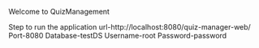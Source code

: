 Welcome to QuizManagement

Step to run the application
url-http://localhost:8080/quiz-manager-web/
Port-8080
Database-testDS
Username-root
Password-password
